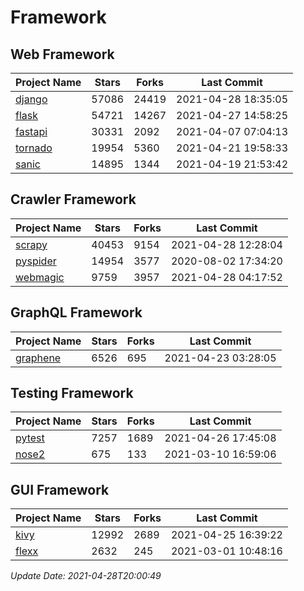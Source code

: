 # Framework

## Web Framework
| Project Name | Stars | Forks | Last Commit |
| ------------ | ----- | ----- | ----------- |
| [django](https://github.com/django/django) | 57086 | 24419 | 2021-04-28 18:35:05 |
| [flask](https://github.com/pallets/flask) | 54721 | 14267 | 2021-04-27 14:58:25 |
| [fastapi](https://github.com/tiangolo/fastapi) | 30331 | 2092 | 2021-04-07 07:04:13 |
| [tornado](https://github.com/tornadoweb/tornado) | 19954 | 5360 | 2021-04-21 19:58:33 |
| [sanic](https://github.com/sanic-org/sanic) | 14895 | 1344 | 2021-04-19 21:53:42 |

## Crawler Framework
| Project Name | Stars | Forks | Last Commit |
| ------------ | ----- | ----- | ----------- |
| [scrapy](https://github.com/scrapy/scrapy) | 40453 | 9154 | 2021-04-28 12:28:04 |
| [pyspider](https://github.com/binux/pyspider) | 14954 | 3577 | 2020-08-02 17:34:20 |
| [webmagic](https://github.com/code4craft/webmagic) | 9759 | 3957 | 2021-04-28 04:17:52 |

## GraphQL Framework
| Project Name | Stars | Forks | Last Commit |
| ------------ | ----- | ----- | ----------- |
| [graphene](https://github.com/graphql-python/graphene) | 6526 | 695 | 2021-04-23 03:28:05 |

## Testing Framework
| Project Name | Stars | Forks | Last Commit |
| ------------ | ----- | ----- | ----------- |
| [pytest](https://github.com/pytest-dev/pytest) | 7257 | 1689 | 2021-04-26 17:45:08 |
| [nose2](https://github.com/nose-devs/nose2) | 675 | 133 | 2021-03-10 16:59:06 |

## GUI Framework
| Project Name | Stars | Forks | Last Commit |
| ------------ | ----- | ----- | ----------- |
| [kivy](https://github.com/kivy/kivy) | 12992 | 2689 | 2021-04-25 16:39:22 |
| [flexx](https://github.com/flexxui/flexx) | 2632 | 245 | 2021-03-01 10:48:16 |

*Update Date: 2021-04-28T20:00:49*